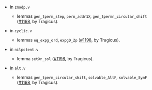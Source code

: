 - in `zmodp.v`
  + lemmas `gen_tperm_step`, `perm_addr1X`, `gen_tpermn_circular_shift`
    ([#1198](https://github.com/coq/stdlib/pull/1198),
    by Tragicus).

- in `cyclic.v`
  + lemmas `eq_expg_ord`, `expgD_Zp`
    ([#1198](https://github.com/coq/stdlib/pull/1198),
    by Tragicus).

- in `nilpotent.v`
  + lemma `setXn_sol`
    ([#1198](https://github.com/coq/stdlib/pull/1198),
    by Tragicus).

- in `alt.v`
  + lemmas `gen_tperm_circular_shift`, `solvable_AltF`, `solvable_SymF`
    ([#1198](https://github.com/coq/stdlib/pull/1198),
    by Tragicus).
